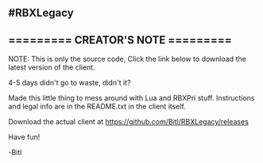 #RBXLegacy
----------------------------------
========= CREATOR'S NOTE =========
----------------------------------

NOTE: This is only the source code, Click the link below to download the latest version of the client.

4-5 days didn't go to waste, didn't it?

Made this little thing to mess around with Lua and RBXPri stuff. Instructions and legal info are in the README.txt in the client itself.

Download the actual client at https://github.com/Bitl/RBXLegacy/releases

Have fun!

-Bitl
